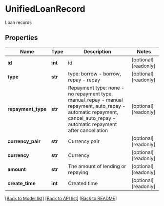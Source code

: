 # UnifiedLoanRecord

Loan records
## Properties
Name | Type | Description | Notes
------------ | ------------- | ------------- | -------------
**id** | **int** | id | [optional] [readonly] 
**type** | **str** | type: borrow - borrow, repay - repay | [optional] [readonly] 
**repayment_type** | **str** | Repayment type: none - no repayment type, manual_repay - manual repayment, auto_repay - automatic repayment, cancel_auto_repay - automatic repayment after cancellation | [optional] [readonly] 
**currency_pair** | **str** | Currency pair | [optional] [readonly] 
**currency** | **str** | Currency | [optional] [readonly] 
**amount** | **str** | The amount of lending or repaying | [optional] [readonly] 
**create_time** | **int** | Created time | [optional] [readonly] 

[[Back to Model list]](../README.md#documentation-for-models) [[Back to API list]](../README.md#documentation-for-api-endpoints) [[Back to README]](../README.md)


